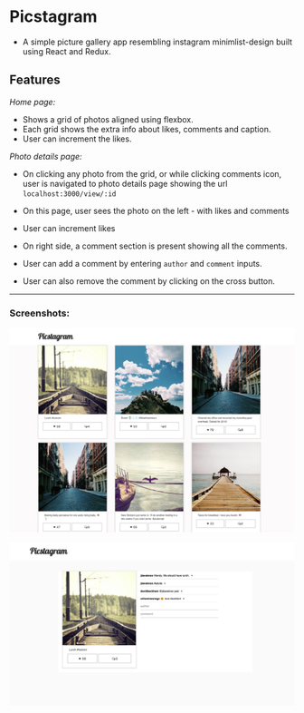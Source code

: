 # Picstagram

- A simple picture gallery app resembling instagram minimlist-design built using React and Redux.

## Features

_Home page:_

- Shows a grid of photos aligned using flexbox.
- Each grid shows the extra info about likes, comments and caption.
- User can increment the likes.

_Photo details page:_

- On clicking any photo from the grid, or while clicking comments icon, user is navigated to photo details page showing the url `localhost:3000/view/:id`

- On this page, user sees the photo on the left - with likes and comments
- User can increment likes
- On right side, a comment section is present showing all the comments.
- User can add a comment by entering `author` and `comment` inputs.
- User can also remove the comment by clicking on the cross button.
________________


### Screenshots:

![alt tag](images/home.png)

![alt tag](images/photo-details.png)